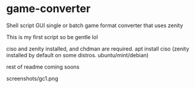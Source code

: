 # game-converter
Shell script GUI single or batch game format converter that uses zenity

This is my first script so be gentle lol

ciso and zenity installed, and chdman are required. apt install ciso (zenity installed by default on some distros. ubuntu/mint/debian)

rest of readme coming soons

screenshots/gc1.png
